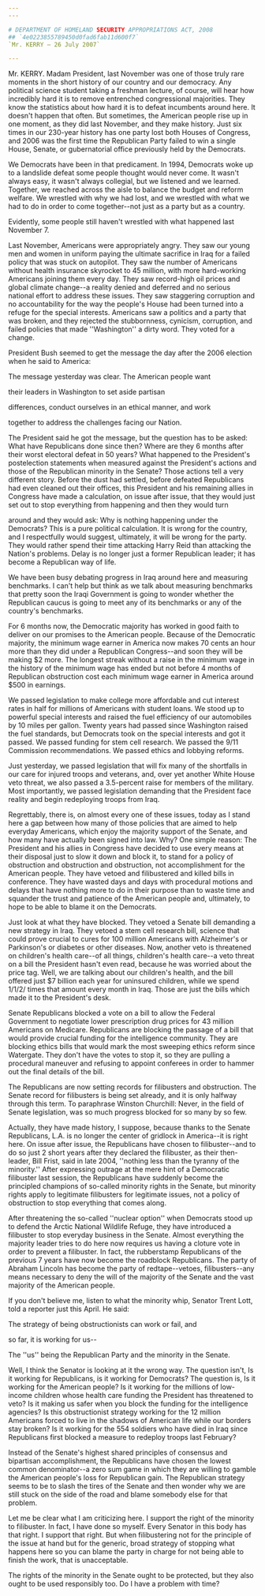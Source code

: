 ```yaml
---
---

# DEPARTMENT OF HOMELAND SECURITY APPROPRIATIONS ACT, 2008
## `4e0223855789450d0fad6fab11d600f7`
`Mr. KERRY — 26 July 2007`

---
```



Mr. KERRY. Madam President, last November was one of those truly rare 
moments in the short history of our country and our democracy. Any 
political science student taking a freshman lecture, of course, will 
hear how incredibly hard it is to remove entrenched congressional 
majorities. They know the statistics about how hard it is to defeat 
incumbents around here. It doesn't happen that often. But sometimes, 
the American people rise up in one moment, as they did last November, 
and they make history. Just six times in our 230-year history has one 
party lost both Houses of Congress, and 2006 was the first time the 
Republican Party failed to win a single House, Senate, or gubernatorial 
office previously held by the Democrats.

We Democrats have been in that predicament. In 1994, Democrats woke 
up to a landslide defeat some people thought would never come. It 
wasn't always easy, it wasn't always collegial, but we listened and we 
learned. Together, we reached across the aisle to balance the budget 
and reform welfare. We wrestled with why we had lost, and we wrestled 
with what we had to do in order to come together--not just as a party 
but as a country.

Evidently, some people still haven't wrestled with what happened last 
November 7.

Last November, Americans were appropriately angry. They saw our young 
men and women in uniform paying the ultimate sacrifice in Iraq for a 
failed policy that was stuck on autopilot. They saw the number of 
Americans without health insurance skyrocket to 45 million, with more 
hard-working Americans joining them every day. They saw record-high oil 
prices and global climate change--a reality denied and deferred and no 
serious national effort to address these issues. They saw staggering 
corruption and no accountability for the way the people's House had 
been turned into a refuge for the special interests. Americans saw a 
politics and a party that was broken, and they rejected the 
stubbornness, cynicism, corruption, and failed policies that made 
''Washington'' a dirty word. They voted for a change.

President Bush seemed to get the message the day after the 2006 
election when he said to America:




 The message yesterday was clear. The American people want 


 their leaders in Washington to set aside partisan 


 differences, conduct ourselves in an ethical manner, and work 


 together to address the challenges facing our Nation.


The President said he got the message, but the question has to be 
asked: What have Republicans done since then? Where are they 6 months 
after their worst electoral defeat in 50 years? What happened to the 
President's postelection statements when measured against the 
President's actions and those of the Republican minority in the Senate? 
Those actions tell a very different story. Before the dust had settled, 
before defeated Republicans had even cleaned out their offices, this 
President and his remaining allies in Congress have made a calculation, 
on issue after issue, that they would just set out to stop everything 
from happening and then they would turn


around and they would ask: Why is nothing happening under the 
Democrats? This is a pure political calculation. It is wrong for the 
country, and I respectfully would suggest, ultimately, it will be wrong 
for the party. They would rather spend their time attacking Harry Reid 
than attacking the Nation's problems. Delay is no longer just a former 
Republican leader; it has become a Republican way of life.

We have been busy debating progress in Iraq around here and measuring 
benchmarks. I can't help but think as we talk about measuring 
benchmarks that pretty soon the Iraqi Government is going to wonder 
whether the Republican caucus is going to meet any of its benchmarks or 
any of the country's benchmarks.

For 6 months now, the Democratic majority has worked in good faith to 
deliver on our promises to the American people. Because of the 
Democratic majority, the minimum wage earner in America now makes 70 
cents an hour more than they did under a Republican Congress--and soon 
they will be making $2 more. The longest streak without a raise in the 
minimum wage in the history of the minimum wage has ended but not 
before 4 months of Republican obstruction cost each minimum wage earner 
in America around $500 in earnings.

We passed legislation to make college more affordable and cut 
interest rates in half for millions of Americans with student loans. We 
stood up to powerful special interests and raised the fuel efficiency 
of our automobiles by 10 miles per gallon. Twenty years had passed 
since Washington raised the fuel standards, but Democrats took on the 
special interests and got it passed. We passed funding for stem cell 
research. We passed the 9/11 Commission recommendations. We passed 
ethics and lobbying reforms.

Just yesterday, we passed legislation that will fix many of the 
shortfalls in our care for injured troops and veterans, and, over yet 
another White House veto threat, we also passed a 3.5-percent raise for 
members of the military. Most importantly, we passed legislation 
demanding that the President face reality and begin redeploying troops 
from Iraq.

Regrettably, there is, on almost every one of these issues, today as 
I stand here a gap between how many of those policies that are aimed to 
help everyday Americans, which enjoy the majority support of the 
Senate, and how many have actually been signed into law. Why? One 
simple reason: The President and his allies in Congress have decided to 
use every means at their disposal just to slow it down and block it, to 
stand for a policy of obstruction and obstruction and obstruction, not 
accomplishment for the American people. They have vetoed and 
filibustered and killed bills in conference. They have wasted days and 
days with procedural motions and delays that have nothing more to do in 
their purpose than to waste time and squander the trust and patience of 
the American people and, ultimately, to hope to be able to blame it on 
the Democrats.

Just look at what they have blocked. They vetoed a Senate bill 
demanding a new strategy in Iraq. They vetoed a stem cell research 
bill, science that could prove crucial to cures for 100 million 
Americans with Alzheimer's or Parkinson's or diabetes or other 
diseases. Now, another veto is threatened on children's health care--of 
all things, children's health care--a veto threat on a bill the 
President hasn't even read, because he was worried about the price tag. 
Well, we are talking about our children's health, and the bill offered 
just $7 billion each year for uninsured children, while we spend 1/1/2/ 
times that amount every month in Iraq. Those are just the bills which 
made it to the President's desk.

Senate Republicans blocked a vote on a bill to allow the Federal 
Government to negotiate lower prescription drug prices for 43 million 
Americans on Medicare. Republicans are blocking the passage of a bill 
that would provide crucial funding for the intelligence community. They 
are blocking ethics bills that would mark the most sweeping ethics 
reform since Watergate. They don't have the votes to stop it, so they 
are pulling a procedural maneuver and refusing to appoint conferees in 
order to hammer out the final details of the bill.


The Republicans are now setting records for filibusters and 
obstruction. The Senate record for filibusters is being set already, 
and it is only halfway through this term. To paraphrase Winston 
Churchill: Never, in the field of Senate legislation, was so much 
progress blocked for so many by so few.

Actually, they have made history, I suppose, because thanks to the 
Senate Republicans, L.A. is no longer the center of gridlock in 
America--it is right here. On issue after issue, the Republicans have 
chosen to filibuster--and to do so just 2 short years after they 
declared the filibuster, as their then-leader, Bill Frist, said in late 
2004, ''nothing less than the tyranny of the minority.'' After 
expressing outrage at the mere hint of a Democratic filibuster last 
session, the Republicans have suddenly become the principled champions 
of so-called minority rights in the Senate, but minority rights apply 
to legitimate filibusters for legitimate issues, not a policy of 
obstruction to stop everything that comes along.

After threatening the so-called ''nuclear option'' when Democrats 
stood up to defend the Arctic National Wildlife Refuge, they have 
introduced a filibuster to stop everyday business in the Senate. Almost 
everything the majority leader tries to do here now requires us having 
a cloture vote in order to prevent a filibuster. In fact, the 
rubberstamp Republicans of the previous 7 years have now become the 
roadblock Republicans. The party of Abraham Lincoln has become the 
party of redtape--vetoes, filibusters--any means necessary to deny the 
will of the majority of the Senate and the vast majority of the 
American people.

If you don't believe me, listen to what the minority whip, Senator 
Trent Lott, told a reporter just this April. He said:




 The strategy of being obstructionists can work or fail, and 


 so far, it is working for us--


The ''us'' being the Republican Party and the minority in the Senate.

Well, I think the Senator is looking at it the wrong way. The 
question isn't, Is it working for Republicans, is it working for 
Democrats? The question is, Is it working for the American people? Is 
it working for the millions of low-income children whose health care 
funding the President has threatened to veto? Is it making us safer 
when you block the funding for the intelligence agencies? Is this 
obstructionist strategy working for the 12 million Americans forced to 
live in the shadows of American life while our borders stay broken? Is 
it working for the 554 soldiers who have died in Iraq since Republicans 
first blocked a measure to redeploy troops last February?

Instead of the Senate's highest shared principles of consensus and 
bipartisan accomplishment, the Republicans have chosen the lowest 
common denominator--a zero sum game in which they are willing to gamble 
the American people's loss for Republican gain. The Republican strategy 
seems to be to slash the tires of the Senate and then wonder why we are 
still stuck on the side of the road and blame somebody else for that 
problem.

Let me be clear what I am criticizing here. I support the right of 
the minority to filibuster. In fact, I have done so myself. Every 
Senator in this body has that right. I support that right. But when 
filibustering not for the principle of the issue at hand but for the 
generic, broad strategy of stopping what happens here so you can blame 
the party in charge for not being able to finish the work, that is 
unacceptable.

The rights of the minority in the Senate ought to be protected, but 
they also ought to be used responsibly too. Do I have a problem with 
time?